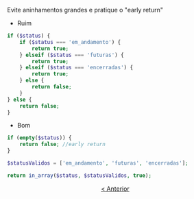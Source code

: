 Evite aninhamentos grandes e pratique o "early return"

- Ruim

```php
if ($status) {
    if ($status === 'em_andamento') {
        return true;
    } elseif ($status === 'futuras') {
        return true;
    } elseif ($status === 'encerradas') {
        return true;
    } else {
        return false;
    }
} else {
    return false;
}
```

- Bom

```php
if (empty($status)) {
    return false; //early return    
}

$statusValidos = ['em_andamento', 'futuras', 'encerradas'];

return in_array($status, $statusValidos, true);
```

<p align="center">
    <a href="exemplo5.md"> < Anterior </a>
</p>
